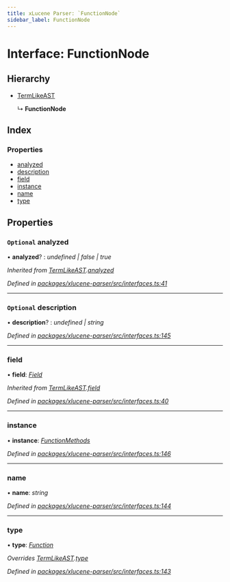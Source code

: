 ```yaml
---
title: xLucene Parser: `FunctionNode`
sidebar_label: FunctionNode
---
```


# Interface: FunctionNode

## Hierarchy

* [TermLikeAST](termlikeast.md)

  ↳ **FunctionNode**

## Index

### Properties

* [analyzed](functionnode.md#optional-analyzed)
* [description](functionnode.md#optional-description)
* [field](functionnode.md#field)
* [instance](functionnode.md#instance)
* [name](functionnode.md#name)
* [type](functionnode.md#type)

## Properties

### `Optional` analyzed

• **analyzed**? : *undefined | false | true*

*Inherited from [TermLikeAST](termlikeast.md).[analyzed](termlikeast.md#optional-analyzed)*

*Defined in [packages/xlucene-parser/src/interfaces.ts:41](https://github.com/terascope/teraslice/blob/b843209f9/packages/xlucene-parser/src/interfaces.ts#L41)*

___

### `Optional` description

• **description**? : *undefined | string*

*Defined in [packages/xlucene-parser/src/interfaces.ts:145](https://github.com/terascope/teraslice/blob/b843209f9/packages/xlucene-parser/src/interfaces.ts#L145)*

___

###  field

• **field**: *[Field](../overview.md#field)*

*Inherited from [TermLikeAST](termlikeast.md).[field](termlikeast.md#field)*

*Defined in [packages/xlucene-parser/src/interfaces.ts:40](https://github.com/terascope/teraslice/blob/b843209f9/packages/xlucene-parser/src/interfaces.ts#L40)*

___

###  instance

• **instance**: *[FunctionMethods](functionmethods.md)*

*Defined in [packages/xlucene-parser/src/interfaces.ts:146](https://github.com/terascope/teraslice/blob/b843209f9/packages/xlucene-parser/src/interfaces.ts#L146)*

___

###  name

• **name**: *string*

*Defined in [packages/xlucene-parser/src/interfaces.ts:144](https://github.com/terascope/teraslice/blob/b843209f9/packages/xlucene-parser/src/interfaces.ts#L144)*

___

###  type

• **type**: *[Function](../enums/asttype.md#function)*

*Overrides [TermLikeAST](termlikeast.md).[type](termlikeast.md#type)*

*Defined in [packages/xlucene-parser/src/interfaces.ts:143](https://github.com/terascope/teraslice/blob/b843209f9/packages/xlucene-parser/src/interfaces.ts#L143)*
